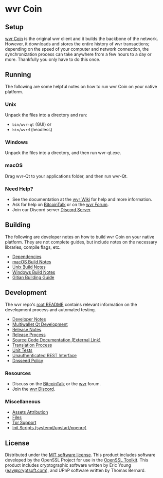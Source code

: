 wvr Coin
=============

Setup
---------------------
[wvr Coin](http://wyveroncoin.com/wallet) is the original wvr client and it builds the backbone of the network. However, it downloads and stores the entire history of wvr transactions; depending on the speed of your computer and network connection, the synchronization process can take anywhere from a few hours to a day or more. Thankfully you only have to do this once.

Running
---------------------
The following are some helpful notes on how to run wvr Coin on your native platform.

### Unix

Unpack the files into a directory and run:

- `bin/wvr-qt` (GUI) or
- `bin/wvrd` (headless)

### Windows

Unpack the files into a directory, and then run wvr-qt.exe.

### macOS

Drag wvr-Qt to your applications folder, and then run wvr-Qt.

### Need Help?

* See the documentation at the [wvr Wiki](https://github.com/wvr/wvr/wiki)
for help and more information.
* Ask for help on [BitcoinTalk](https://bitcointalk.org/index.php?topic=1262920.0) or on the [wvr Forum](http://forum.wyveroncoin.com/).
* Join our Discord server [Discord Server](https://discord.wyveroncoin.com)

Building
---------------------
The following are developer notes on how to build wvr Coin on your native platform. They are not complete guides, but include notes on the necessary libraries, compile flags, etc.

- [Dependencies](dependencies.md)
- [macOS Build Notes](build-osx.md)
- [Unix Build Notes](build-unix.md)
- [Windows Build Notes](build-windows.md)
- [Gitian Building Guide](gitian-building.md)

Development
---------------------
The wvr repo's [root README](/README.md) contains relevant information on the development process and automated testing.

- [Developer Notes](developer-notes.md)
- [Multiwallet Qt Development](multiwallet-qt.md)
- [Release Notes](release-notes.md)
- [Release Process](release-process.md)
- [Source Code Documentation (External Link)](https://www.fuzzbawls.pw/wvr/doxygen/)
- [Translation Process](translation_process.md)
- [Unit Tests](unit-tests.md)
- [Unauthenticated REST Interface](REST-interface.md)
- [Dnsseed Policy](dnsseed-policy.md)

### Resources
* Discuss on the [BitcoinTalk](https://bitcointalk.org/) or the [wvr](http://forum.wyveroncoin.com/) forum.
* Join the [wvr Discord](https://discord.wyveroncoin.com).

### Miscellaneous
- [Assets Attribution](assets-attribution.md)
- [Files](files.md)
- [Tor Support](tor.md)
- [Init Scripts (systemd/upstart/openrc)](init.md)

License
---------------------
Distributed under the [MIT software license](/COPYING).
This product includes software developed by the OpenSSL Project for use in the [OpenSSL Toolkit](https://www.openssl.org/). This product includes
cryptographic software written by Eric Young ([eay@cryptsoft.com](mailto:eay@cryptsoft.com)), and UPnP software written by Thomas Bernard.
